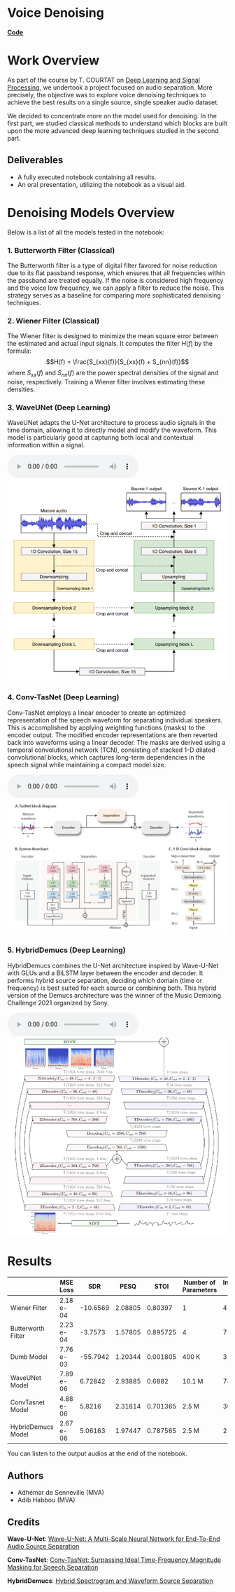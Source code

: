 # Voice Denoising

[**Code**](./code/Supervised_Audio_Separation.ipynb)

# Work Overview
As part of the course by T. COURTAT on [Deep Learning and Signal Processing](https://www.master-mva.com/cours/apprentissage-profond-et-traitement-du-signal-introduction-et-applications-industrielles/), we undertook a project focused on audio separation. More precisely, the objective was to explore voice denoising techniques to achieve the best results on a single source, single speaker audio dataset.

We decided to concentrate more on the model used for denoising. In the first part, we studied classical methods to understand which blocks are built upon the more advanced deep learning techniques studied in the second part.

## Deliverables
- A fully executed notebook containing all results.
- An oral presentation, utilizing the notebook as a visual aid.


# Denoising Models Overview
Below is a list of all the models tested in the notebook:

### 1. **Butterworth Filter** (Classical)
The Butterworth filter is a type of digital filter favored for noise reduction due to its flat passband response, which ensures that all frequencies within the passband are treated equally. If the noise is considered high frequency and the voice low frequency, we can apply a filter to reduce the noise. This strategy serves as a baseline for comparing more sophisticated denoising techniques.

### 2. **Wiener Filter** (Classical)
The Wiener filter is designed to minimize the mean square error between the estimated and actual input signals. It computes the filter $H(f)$ by the formula:
$$H(f) = \frac{S_{xx}(f)}{S_{xx}(f) + S_{nn}(f)}$$
where $S_{xx}(f)$ and $S_{nn}(f)$ are the power spectral densities of the signal and noise, respectively. Training a Wiener filter involves estimating these densities.

### 3. **WaveUNet** (Deep Learning)
WaveUNet adapts the U-Net architecture to process audio signals in the time domain, allowing it to directly model and modify the waveform. This model is particularly good at capturing both local and contextual information within a signal.

![](https://raw.githubusercontent.com/AdhemarDeSenneville/Thales_MVA/main/fig/waveUnet.wav)
![](https://raw.githubusercontent.com/AdhemarDeSenneville/Thales_MVA/main/fig/WaveUNet.png)

### 4. **Conv-TasNet** (Deep Learning)
Conv-TasNet employs a linear encoder to create an optimized representation of the speech waveform for separating individual speakers. This is accomplished by applying weighting functions (masks) to the encoder output. The modified encoder representations are then reverted back into waveforms using a linear decoder. The masks are derived using a temporal convolutional network (TCN), consisting of stacked 1-D dilated convolutional blocks, which captures long-term dependencies in the speech signal while maintaining a compact model size.

![](https://raw.githubusercontent.com/AdhemarDeSenneville/Thales_MVA/main/fig/ConvTasNet.wav)
![](https://raw.githubusercontent.com/AdhemarDeSenneville/Thales_MVA/main/fig/ConvTasNet.png)

### 5. **HybridDemucs** (Deep Learning)
HybridDemucs combines the U-Net architecture inspired by Wave-U-Net with GLUs and a BiLSTM layer between the encoder and decoder. It performs hybrid source separation, deciding which domain (time or frequency) is best suited for each source or combining both. This hybrid version of the Demucs architecture was the winner of the Music Demixing Challenge 2021 organized by Sony.

![](https://raw.githubusercontent.com/AdhemarDeSenneville/Thales_MVA/main/fig/HybridDemucs.wav)
![](https://raw.githubusercontent.com/AdhemarDeSenneville/Thales_MVA/main/fig/HDemucs.png)

# Results

|                    | MSE Loss   |       SDR |    PESQ |     STOI | Number of Parameters   | Inference Time   |
|--------------------|------------|-----------|---------|----------|------------------------|------------------|
| Wiener Filter      | 2.18 e-04  | -10.6569  | 2.08805 | 0.80397  | 1                      | 4 ms             |
| Butterworth Filter | 2.23 e-04  |  -3.7573  | 1.57805 | 0.895725 | 4                      | 7 ms             |
| Dumb Model         | 7.76 e-03  | -55.7942  | 1.20344 | 0.001805 | 400 K                  | 3 ms             |
| WaveUNet Model     | 7.89 e-06  |   6.72842 | 2.93885 | 0.6882   | 10.1 M                 | 74 ms            |
| ConvTasnet Model   | 4.88 e-06  |   5.8216  | 2.31814 | 0.701365 | 2.5 M                  | 36 ms            |
| HybridDemucs Model | 2.67 e-06  |   5.06163 | 1.97447 | 0.787565 | 2.5 M                  | 21 ms            |

You can listen to the output audios at the end of the notebook.

## Authors
- Adhémar de Senneville (MVA)
- Adib Habbou (MVA)

## Credits

**Wave-U-Net**: [Wave-U-Net: A Multi-Scale Neural Network for End-To-End Audio Source Separation](https://arxiv.org/pdf/1806.03185)

**Conv-TasNet**: [Conv-TasNet: Surpassing Ideal Time-Frequency Magnitude Masking for Speech Separation](https://arxiv.org/pdf/1809.07454)

**HybridDemucs**: [Hybrid Spectrogram and Waveform Source Separation](https://arxiv.org/pdf/2111.03600)
